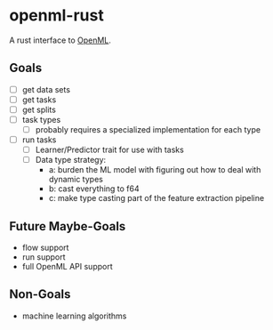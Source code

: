 # openml-rust
A rust interface to [OpenML](http://openml.org/).

## Goals
- [ ] get data sets
- [ ] get tasks
- [ ] get splits
- [ ] task types
  - [ ] probably requires a specialized implementation for each type
- [ ] run tasks
  - [ ] Learner/Predictor trait for use with tasks
  - [ ] Data type strategy:
    - a: burden the ML model with figuring out how to deal with dynamic types
    - b: cast everything to f64
    - c: make type casting part of the feature extraction pipeline
  
## Future Maybe-Goals
- flow support
- run support
- full OpenML API support

## Non-Goals
- machine learning algorithms
